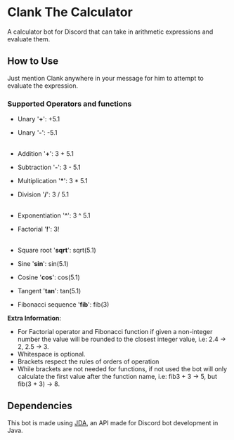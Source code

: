 # Clank The Calculator

A calculator bot for Discord that can take in arithmetic expressions and evaluate them.

## How to Use

Just mention Clank anywhere in your message for him to attempt to evaluate the expression.

### Supported Operators and functions

- Unary '__+__': +5.1
- Unary '__-__': -5.1  
  <br>

- Addition '__+__': 3 + 5.1
- Subtraction '__-__': 3 - 5.1
- Multiplication '__*__': 3 * 5.1
- Division '__/__': 3 / 5.1  
  <br>

- Exponentiation '__^__': 3 ^ 5.1
- Factorial '__!__': 3!  
  <br>

- Square root '__sqrt__': sqrt(5.1)
- Sine '__sin__': sin(5.1)
- Cosine '__cos__': cos(5.1)
- Tangent '__tan__': tan(5.1)
- Fibonacci sequence '__fib__': fib(3)

__Extra Information__:

- For Factorial operator and Fibonacci function if given a non-integer number the value will be rounded to the closest
  integer value, i.e: 2.4 -> 2, 2.5 -> 3.
- Whitespace is optional.
- Brackets respect the rules of orders of operation
- While brackets are not needed for functions, if not used the bot will only calculate the first value after the
  function name, i.e: fib3 + 3 -> 5, but fib(3 + 3) -> 8.

## Dependencies

This bot is made using [JDA](https://github.com/DV8FromTheWorld/JDA), an API made for Discord bot development in Java.